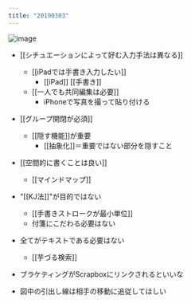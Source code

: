 ```yaml
---
title: "20190303"
---
```


![image](https://gyazo.com/874170d12a689cb87ab8c861b40707e4/thumb/1000)

- [[シチュエーションによって好む入力手法は異なる]]
    - [[iPadでは手書き入力したい]]
        - [[iPad]] [[手書き]]
    - [[一人でも共同編集は必要]]
        - iPhoneで写真を撮って貼り付ける
- [[グループ開閉が必須]]
    - [[隠す機能]]が重要
        - [[抽象化]]＝重要ではない部分を隠すこと
- [[空間的に書くことは良い]]
    - [[マインドマップ]]
- "[[KJ法]]"が目的ではない
    - [[手書きストロークが最小単位]]
    - 付箋にこだわる必要はない
- 全てがテキストである必要はない
    - [[芋づる検索]]

- ブラケティングがScrapboxにリンクされるといいな
- 図中の引出し線は相手の移動に追従してほしい
